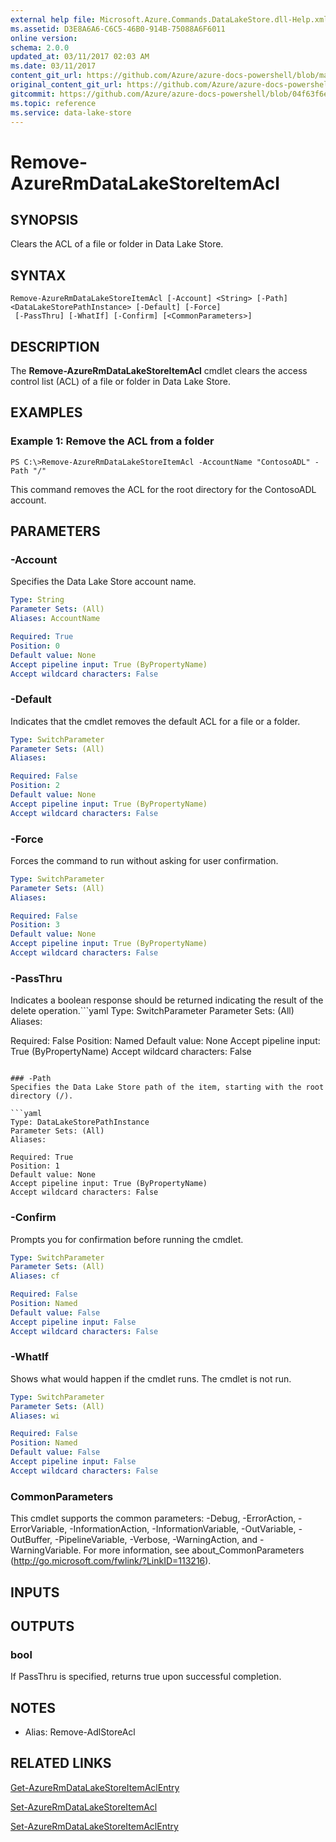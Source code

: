 ```yaml
---
external help file: Microsoft.Azure.Commands.DataLakeStore.dll-Help.xml
ms.assetid: D3E8A6A6-C6C5-46B0-914B-75088A6F6011
online version:
schema: 2.0.0
updated_at: 03/11/2017 02:03 AM
ms.date: 03/11/2017
content_git_url: https://github.com/Azure/azure-docs-powershell/blob/master/azureps-cmdlets-docs/ResourceManager/AzureRM.DataLakeStore/v3.5.0/Remove-AzureRmDataLakeStoreItemAcl.md
original_content_git_url: https://github.com/Azure/azure-docs-powershell/blob/master/azureps-cmdlets-docs/ResourceManager/AzureRM.DataLakeStore/v3.5.0/Remove-AzureRmDataLakeStoreItemAcl.md
gitcommit: https://github.com/Azure/azure-docs-powershell/blob/04f63f6e685743ace2c57eb157574e34e8610b1c
ms.topic: reference
ms.service: data-lake-store
---
```


# Remove-AzureRmDataLakeStoreItemAcl

## SYNOPSIS
Clears the ACL of a file or folder in Data Lake Store.

## SYNTAX

```
Remove-AzureRmDataLakeStoreItemAcl [-Account] <String> [-Path] <DataLakeStorePathInstance> [-Default] [-Force]
 [-PassThru] [-WhatIf] [-Confirm] [<CommonParameters>]
```

## DESCRIPTION
The **Remove-AzureRmDataLakeStoreItemAcl** cmdlet clears the access control list (ACL) of a file or folder in Data Lake Store.

## EXAMPLES

### Example 1: Remove the ACL from a folder
```
PS C:\>Remove-AzureRmDataLakeStoreItemAcl -AccountName "ContosoADL" -Path "/"
```

This command removes the ACL for the root directory for the ContosoADL account.

## PARAMETERS

### -Account
Specifies the Data Lake Store account name.

```yaml
Type: String
Parameter Sets: (All)
Aliases: AccountName

Required: True
Position: 0
Default value: None
Accept pipeline input: True (ByPropertyName)
Accept wildcard characters: False
```

### -Default
Indicates that the cmdlet removes the default ACL for a file or a folder.

```yaml
Type: SwitchParameter
Parameter Sets: (All)
Aliases: 

Required: False
Position: 2
Default value: None
Accept pipeline input: True (ByPropertyName)
Accept wildcard characters: False
```

### -Force
Forces the command to run without asking for user confirmation.

```yaml
Type: SwitchParameter
Parameter Sets: (All)
Aliases: 

Required: False
Position: 3
Default value: None
Accept pipeline input: True (ByPropertyName)
Accept wildcard characters: False
```

### -PassThru
Indicates a boolean response should be returned indicating the result of the delete operation.```yaml
Type: SwitchParameter
Parameter Sets: (All)
Aliases: 

Required: False
Position: Named
Default value: None
Accept pipeline input: True (ByPropertyName)
Accept wildcard characters: False
```

### -Path
Specifies the Data Lake Store path of the item, starting with the root directory (/).

```yaml
Type: DataLakeStorePathInstance
Parameter Sets: (All)
Aliases: 

Required: True
Position: 1
Default value: None
Accept pipeline input: True (ByPropertyName)
Accept wildcard characters: False
```

### -Confirm
Prompts you for confirmation before running the cmdlet.

```yaml
Type: SwitchParameter
Parameter Sets: (All)
Aliases: cf

Required: False
Position: Named
Default value: False
Accept pipeline input: False
Accept wildcard characters: False
```

### -WhatIf
Shows what would happen if the cmdlet runs.
The cmdlet is not run.

```yaml
Type: SwitchParameter
Parameter Sets: (All)
Aliases: wi

Required: False
Position: Named
Default value: False
Accept pipeline input: False
Accept wildcard characters: False
```

### CommonParameters
This cmdlet supports the common parameters: -Debug, -ErrorAction, -ErrorVariable, -InformationAction, -InformationVariable, -OutVariable, -OutBuffer, -PipelineVariable, -Verbose, -WarningAction, and -WarningVariable. For more information, see about_CommonParameters (http://go.microsoft.com/fwlink/?LinkID=113216).

## INPUTS

## OUTPUTS

### bool
If PassThru is specified, returns true upon successful completion.

## NOTES
* Alias: Remove-AdlStoreAcl

## RELATED LINKS

[Get-AzureRmDataLakeStoreItemAclEntry](./Get-AzureRmDataLakeStoreItemAclEntry.md)

[Set-AzureRmDataLakeStoreItemAcl](./Set-AzureRmDataLakeStoreItemAcl.md)

[Set-AzureRmDataLakeStoreItemAclEntry](./Set-AzureRmDataLakeStoreItemAclEntry.md)


